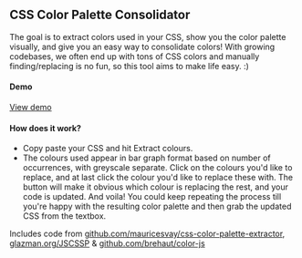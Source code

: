 ## CSS Color Palette Consolidator

The goal is to extract colors used in your CSS, show you the color palette visually, and give you an easy way to consolidate colors! With growing codebases, we often end up with tons of CSS colors and manually finding/replacing is no fun, so this tool aims to make life easy. :)

#### Demo
[View demo](http://rebeccapanja.github.io/css-color-palette-consolidator/)

#### How does it work?
* Copy paste your CSS and hit Extract colours.
* The colours used appear in bar graph format based on number of occurrences, with greyscale separate. Click on the colours you'd like to replace, and at last click the colour you'd like to replace these with. The button will make it obvious which colour is replacing the rest, and your code is updated.
And voila! You could keep repeating the process till you're happy with the resulting color palette and then grab the updated CSS from the textbox.


Includes code from [github.com/mauricesvay/css-color-palette-extractor](https://github.com/mauricesvay/css-color-palette-extractor), [glazman.org/JSCSSP](http://glazman.org/JSCSSP/) & [github.com/brehaut/color-js](https://github.com/brehaut/color-js)
